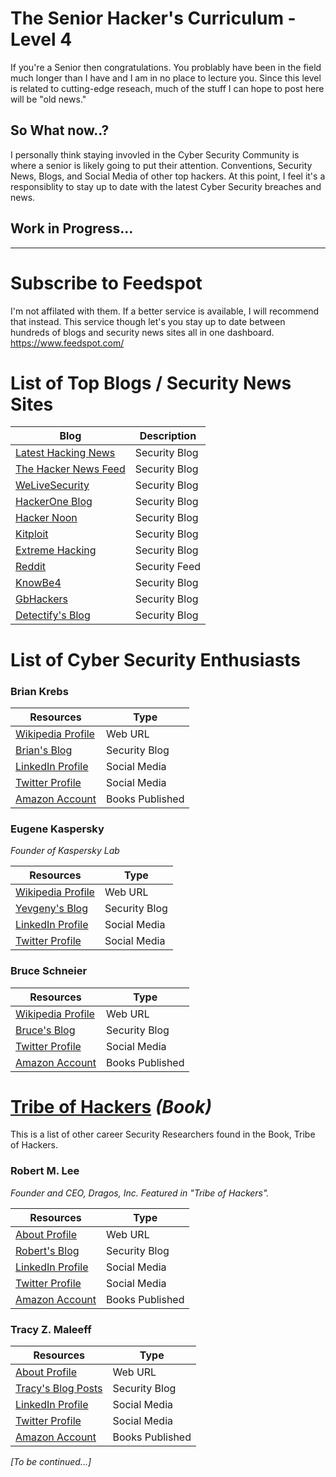 # The Senior Hacker's Curriculum - Level 4
If you're a Senior then congratulations.  You problably have been in the field much longer than I have and I am in no place to lecture you.  Since this level is related to cutting-edge reseach, much of the stuff I can hope to post here will be "old news."

## So What now..?
I personally think staying invovled in the Cyber Security Community is where a senior is likely going to put their attention.  Conventions, Security News, Blogs, and Social Media of other top hackers.  At this point, I feel it's a responsiblity to stay up to date with the latest Cyber Security breaches and news.


## Work in Progress...
-------
# Subscribe to Feedspot
I'm not affilated with them.  If a better service is available, I will recommend that instead.
This service though let's you stay up to date between hundreds of blogs and security news sites all in one dashboard.
https://www.feedspot.com/

# List of Top Blogs / Security News Sites
| Blog | Description |
| --- | --- |
| [Latest Hacking News](https://latesthackingnews.com/category/cyber-security-news/) | Security Blog |
| [The Hacker News Feed](https://feeds.feedburner.com/TheHackersNews) | Security Blog |
| [WeLiveSecurity](https://www.welivesecurity.com/) | Security Blog |
| [HackerOne Blog](https://www.hackerone.com/blog) | Security Blog |
| [Hacker Noon](https://hackernoon.com/) | Security Blog |
| [Kitploit](https://www.kitploit.com/) | Security Blog |
| [Extreme Hacking](http://blog.extremehacking.org/) | Security Blog |
| [Reddit](https://www.reddit.com/r/hacking/) | Security Feed |
| [KnowBe4](https://blog.knowbe4.com/) | Security Blog |
| [GbHackers](https://gbhackers.com/) | Security Blog |
| [Detectify's Blog](https://blog.detectify.com/) | Security Blog |

# List of Cyber Security Enthusiasts
### Brian Krebs
| Resources | Type |
| --- | --- |
| [Wikipedia Profile](https://en.wikipedia.org/wiki/Brian_Krebs) | Web URL |
| [Brian's Blog](https://krebsonsecurity.com/) | Security Blog |
| [LinkedIn Profile](https://www.linkedin.com/in/bkrebs/) | Social Media |
| [Twitter Profile](https://twitter.com/briankrebs?ref_src=twsrc%5Egoogle%7Ctwcamp%5Eserp%7Ctwgr%5Eauthor) | Social Media |
| [Amazon Account](https://www.amazon.com/Brian-Krebs/e/B00MSE86TI%3Fref=dbs_a_mng_rwt_scns_share) | Books Published |

### Eugene Kaspersky
_Founder of Kaspersky Lab_

| Resources | Type |
| --- | --- |
| [Wikipedia Profile](https://en.wikipedia.org/wiki/Eugene_Kaspersky) | Web URL |
| [Yevgeny's Blog](https://eugene.kaspersky.com/) | Security Blog |
| [LinkedIn Profile](https://www.linkedin.com/in/eugenekaspersky/) | Social Media |
| [Twitter Profile](https://twitter.com/e_kaspersky) | Social Media |

### Bruce Schneier
| Resources                                                                                                    | Type            |
| ------------------------------------------------------------------------------------------------------------ | --------------- |
| [Wikipedia Profile](https://en.wikipedia.org/wiki/Bruce_Schneier)                                            | Web URL         |
| [Bruce's Blog](https://www.schneier.com/blog/archives/2021/01/backdoor-in-zyxel-firewalls-and-gateways.html) | Security Blog   |
| [Twitter Profile](https://twitter.com/schneierblog)                                                          | Social Media    |
| [Amazon Account](https://www.amazon.com/Bruce-Schneier/e/B000AP7EVS)                                         | Books Published |

# [Tribe of Hackers](https://www.amazon.com/Tribe-Hackers-Cybersecurity-Advice-World-dp-1119643376/dp/1119643376/ref=dp_ob_title_bk) *(Book)*
This is a list of other career Security Researchers found in the Book, Tribe of Hackers.

### Robert M. Lee
_Founder and CEO, Dragos, Inc. Featured in "Tribe of Hackers"._

| Resources | Type |
| --- | --- |
| [About Profile](http://www.robertmlee.org/) | Web URL |
| [Robert's Blog](http://www.robertmlee.org/blog/) | Security Blog |
| [LinkedIn Profile](https://www.linkedin.com/in/robmichaellee/) | Social Media |
| [Twitter Profile](https://twitter.com/RobertMLee?ref_src=twsrc%5Egoogle%7Ctwcamp%5Eserp%7Ctwgr%5Eauthor) | Social Media |
| [Amazon Account](https://www.amazon.com/Robert-M.-Lee/e/B00F1Y1L6C%3Fref=dbs_a_mng_rwt_scns_share) | Books Published |

### Tracy Z. Maleeff
| Resources | Type |
| --- | --- |
| [About Profile](https://reciprocitylabs.com/tracy-z-maleeff/) | Web URL |
| [Tracy's Blog Posts](https://blog.paloaltonetworks.com/author/tracy-z-maleeff/) | Security Blog |
| [LinkedIn Profile](https://www.linkedin.com/in/robmichaellee/) | Social Media |
| [Twitter Profile](https://twitter.com/RobertMLee?ref_src=twsrc%5Egoogle%7Ctwcamp%5Eserp%7Ctwgr%5Eauthor) | Social Media |
| [Amazon Account](https://www.amazon.com/Robert-M.-Lee/e/B00F1Y1L6C%3Fref=dbs_a_mng_rwt_scns_share) | Books Published |



_[To be continued...]_
